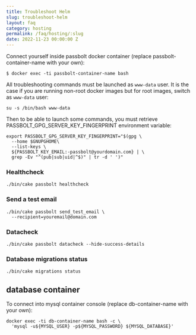 ```yaml
---
title: Troubleshoot Helm
slug: troubleshoot-helm
layout: faq
category: hosting
permalink: /faq/hosting/:slug
date: 2022-11-23 00:00:00 Z
---
```


Connect yourself inside passbolt docker container (replace passbolt-container-name with your own):

```
$ docker exec -ti passbolt-container-name bash
```

All troubleshooting commands must be launched as `www-data` user. It is the case if you are running non-root docker images but for root images, switch as `www-data` user:

```
su -s /bin/bash www-data
```

Then to be able to launch some commands, you must retrieve PASSBOLT_GPG_SERVER_KEY_FINGERPRINT environment variable:

```
export PASSBOLT_GPG_SERVER_KEY_FINGERPRINT="$(gpg \
  --home $GNUPGHOME\
  --list-keys \
  ${PASSBOLT_KEY_EMAIL:-passbolt@yourdomain.com} | \
  grep -Ev "^(pub|sub|uid|^$)" | tr -d ' ')"
```

### Healthcheck

```
./bin/cake passbolt healthcheck
```

### Send a test email

```
./bin/cake passbolt send_test_email \
  --recipient=youremail@domain.com
```

### Datacheck

```
./bin/cake passbolt datacheck --hide-success-details
```

### Database migrations status

```
./bin/cake migrations status
```

## database container

To connect into mysql container console (replace db-container-name with your own):

```
docker exec -ti db-container-name bash -c \
  'mysql -u${MYSQL_USER} -p${MYSQL_PASSWORD} ${MYSQL_DATABASE}'
```